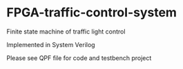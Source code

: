 # FPGA-traffic-control-system
Finite state machine of traffic light control 

Implemented in System Verilog 

Please see QPF file for code and testbench project
